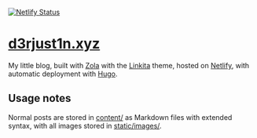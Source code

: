 [![Netlify Status](https://api.netlify.com/api/v1/badges/02f4f83e-6303-42cc-a42f-c4786a8b0743/deploy-status)](https://app.netlify.com/sites/d3rjust1n/deploys)

# [d3rjust1n.xyz](https://d3rjust1n.xyz)

My little blog, built with [Zola](https://www.getzola.org/) with the [Linkita](https://codeberg.org/salif/linkita) theme, hosted on [Netlify](https://www.netlify.com/), with automatic deployment with [Hugo](https://gohugo.io/).

## Usage notes

Normal posts are stored in [content/](content/) as Markdown files with extended syntax, with all images stored in [static/images/](static/images/).